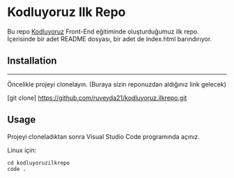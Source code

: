 # Kodluyoruz Ilk Repo

Bu repo [Kodluyoruz](https://kodluyoruz.org/tr/kodluyoruz/) Front-End eğitiminde oluşturduğumuz ilk repo. İçerisinde bir adet README dosyası, bir adet de index.html barındırıyor.


## Installation
-----
Öncelikle projeyi clonelayın. (Buraya sizin reponuzdan aldığınız link gelecek)

[git clone] https://github.com/ruveyda21/kodluyoruz.ilkrepo.git


## Usage
Projeyi cloneladıktan sonra Visual Studio Code programında açınız.

Linux için:

```
cd kodluyoruzilkrepo
code .

```

